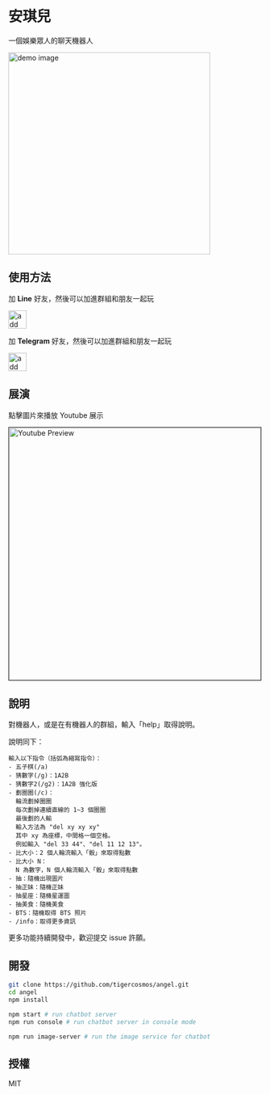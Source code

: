 # 安琪兒

一個娛樂眾人的聊天機器人

<img src="https://user-images.githubusercontent.com/18013815/71482307-ccf55380-283c-11ea-8f90-44c91be6063a.png" alt="demo image" height="400" border="0">

## 使用方法

加 **Line** 好友，然後可以加進群組和朋友一起玩

<a href="https://lin.ee/5Pn8ddF"><img src="https://scdn.line-apps.com/n/line_add_friends/btn/zh-Hant.png" alt="add line" height="36" border="0"></a>

加 **Telegram** 好友，然後可以加進群組和朋友一起玩

<a href="https://t.me/angel_tw_bot"><img src="https://raw.githubusercontent.com/tigercosmos/vocabulary-titan/master/img/start-telegram.png" alt="add telegram" height="36" border="0"></a>

## 展演

點擊圖片來播放 Youtube 展示

<a href="http://www.youtube.com/watch?feature=player_embedded&v=u4mPiIEad1g
" target="_blank"><img src="https://user-images.githubusercontent.com/18013815/71347265-f1cf9980-25a4-11ea-937b-2351cf8f48f6.png" 
alt="Youtube Preview" width="500" border="1" /></a>

## 說明

對機器人，或是在有機器人的群組，輸入「help」取得說明。

說明同下：

```text
輸入以下指令（括弧為縮寫指令）：
- 五子棋(/a)
- 猜數字(/g)：1A2B
- 猜數字2(/g2)：1A2B 強化版
- 劃圈圈(/c)：
  輪流劃掉圈圈
  每次劃掉連續直線的 1~3 個圈圈
  最後劃的人輸
  輸入方法為 "del xy xy xy"
  其中 xy 為座標，中間格一個空格。
  例如輸入 "del 33 44"、"del 11 12 13"。
- 比大小：2 個人輪流輸入「骰」來取得點數
- 比大小 N：
  N 為數字，N 個人輪流輸入「骰」來取得點數
- 抽：隨機出現圖片
- 抽正妹：隨機正妹
- 抽星座：隨機星運圖
- 抽美食：隨機美食
- BTS：隨機取得 BTS 照片
- /info：取得更多資訊
```

更多功能持續開發中，歡迎提交 issue 許願。

## 開發

```sh
git clone https://github.com/tigercosmos/angel.git
cd angel
npm install

npm start # run chatbot server
npm run console # run chatbot server in console mode

npm run image-server # run the image service for chatbot
```

## 授權

MIT
